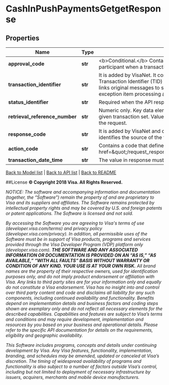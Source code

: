 # CashInPushPaymentsGetgetResponse

## Properties
Name | Type | Description | Notes
------------ | ------------- | ------------- | -------------
**approval_code** | **str** | &lt;b&gt;Conditional.&lt;/b&gt; Contains the authorization code provided by the participant when a transaction is approved. | 
**transaction_identifier** | **str** | It is added by VisaNet. It contains a right-justified, VisaNet generated Transaction Identifier (TID) that is unique for each request. The identifier links original messages to subsequent messages, such as those for exception item processing and clearing record. | 
**status_identifier** | **str** | Required when the API response times out. | [optional] 
**retrieval_reference_number** | **str** | Numeric only. Key data element for matching a message to others within a given transaction set. Value will be the same as what has been provided in the request. | 
**response_code** | **str** | It is added by VisaNet and contains the response source/reason code that identifies the source of the field actionCode response decision. | 
**action_code** | **str** | Contains a code that defines the response to a request. Refer to &lt;a href&#x3D;\&quot;/request_response_codes#action_code\&quot;&gt;ActionCode&lt;/a&gt; | 
**transaction_date_time** | **str** | The value in response must match the value in the request. | 

[Back to Model list](../README.md#documentation-for-models)   |   [Back to API list](../README.md#documentation-for-api-endpoints)   |   [Back to README](../README.md)



##License
**© Copyright 2018 Visa. All Rights Reserved.**

*NOTICE: The software and accompanying information and documentation (together, the “Software”) remain the property of
and are proprietary to Visa and its suppliers and affiliates. The Software remains protected by intellectual property
rights and may be covered by U.S. and foreign patents or patent applications. The Software is licensed and not sold.*

*By accessing the Software you are agreeing to Visa's terms of use (developer.visa.com/terms) and privacy policy (developer.visa.com/privacy).
In addition, all permissible uses of the Software must be in support of Visa products, programs and services provided
through the Visa Developer Program (VDP) platform only (developer.visa.com). **THE SOFTWARE AND ANY ASSOCIATED
INFORMATION OR DOCUMENTATION IS PROVIDED ON AN “AS IS,” “AS AVAILABLE,” “WITH ALL FAULTS” BASIS WITHOUT WARRANTY OR
CONDITION OF ANY KIND. YOUR USE IS AT YOUR OWN RISK.** All brand names are the property of their respective owners, used for identification purposes only, and do not imply
product endorsement or affiliation with Visa. Any links to third party sites are for your information only and equally
do not constitute a Visa endorsement. Visa has no insight into and control over third party content and code and disclaims
all liability for any such components, including continued availability and functionality. Benefits depend on implementation
details and business factors and coding steps shown are exemplary only and do not reflect all necessary elements for the
described capabilities. Capabilities and features are subject to Visa’s terms and conditions and may require development,
implementation and resources by you based on your business and operational details. Please refer to the specific
API documentation for details on the requirements, eligibility and geographic availability.*

*This Software includes programs, concepts and details under continuing development by Visa. Any Visa features,
functionality, implementation, branding, and schedules may be amended, updated or canceled at Visa’s discretion.
The timing of widespread availability of programs and functionality is also subject to a number of factors outside Visa’s control,
including but not limited to deployment of necessary infrastructure by issuers, acquirers, merchants and mobile device manufacturers.*